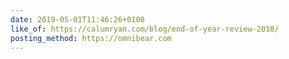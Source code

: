 ```yaml
---
date: 2019-05-01T11:46:26+0100
like_of: https://calumryan.com/blog/end-of-year-review-2018/
posting_method: https://omnibear.com
---
```

